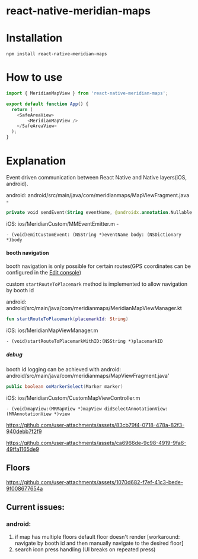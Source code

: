 # react-native-meridian-maps

# Installation
```
npm install react-native-meridian-maps
```

# How to use
```js
import { MeridianMapView } from 'react-native-meridian-maps';

export default function App() {
  return (
    <SafeAreaView>
        <MeridianMapView />
    </SafeAreaView>
  );
}
```

# Explanation
Event driven communication between React Native and Native layers(iOS, android).

android: android/src/main/java/com/meridianmaps/MapViewFragment.java - 
```kt
private void sendEvent(String eventName, @androidx.annotation.Nullable com.facebook.react.bridge.WritableMap params)
```

iOS: ios/MeridianCustom/MMEventEmitter.m - 
```objc
- (void)emitCustomEvent: (NSString *)eventName body: (NSDictionary *)body
```
#### booth navigation
booth navigation is only possible for certain routes(GPS coordinates can be configured in the [Edit console](edit.meridianapp.com))

custom `startRouteToPlacemark` method is implemented to allow navigation by booth id

android: android/src/main/java/com/meridianmaps/MeridianMapViewManager.kt
```kt
fun startRouteToPlacemark(placemarkId: String)
```
iOS: ios/MeridianMapViewManager.m
```objc
- (void)startRouteToPlacemarkWithID:(NSString *)placemarkID
```
##### debug
booth id logging can be achieved with
android: android/src/main/java/com/meridianmaps/MapViewFragment.java'
```java
public boolean onMarkerSelect(Marker marker)
```
iOS: ios/MeridianCustom/CustomMapViewController.m
```objc
- (void)mapView:(MRMapView *)mapView didSelectAnnotationView:(MRAnnotationView *)view
```

https://github.com/user-attachments/assets/83cb79f4-0718-478a-82f3-940debb7f2f9


https://github.com/user-attachments/assets/ca6966de-9c98-4919-9fa6-49ffa1165de9 



## Floors

https://github.com/user-attachments/assets/1070d682-f7ef-41c3-bede-9f008677654a

## Current issues:
### android:
1. if map has multiple floors default floor doesn't render [workaround: navigate by booth id and then manually navigate to the desired floor]
2. search icon press handling (UI breaks on repeated press)
